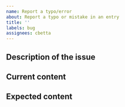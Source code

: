 ```yaml
---
name: Report a typo/error
about: Report a typo or mistake in an entry
title: ''
labels: bug
assignees: cbetta
---
```


## Description of the issue

<!-- Replace this text with a description of what issue you have discovered -->
<!-- Please include as to why you think the issue is an issue. -->
<!-- If you are a Boxer, let us know  -->
<!-- If possible, try apply the fix yourself and provide us with a Pull Request -->

## Current content
<!-- What does the content currently say? -->

## Expected content
<!-- What do you think the content should say instead? -->
